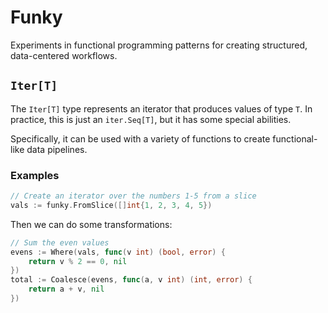 # Funky

Experiments in functional programming patterns for creating
structured, data-centered workflows.

## `Iter[T]`

The `Iter[T]` type represents an iterator that produces values
of type `T`. In practice, this is just an `iter.Seq[T]`, but it
has some special abilities.

Specifically, it can be used with a variety of functions to create
functional-like data pipelines.

### Examples

```go
// Create an iterator over the numbers 1-5 from a slice
vals := funky.FromSlice([]int{1, 2, 3, 4, 5})
```

Then we can do some transformations:

```go
// Sum the even values
evens := Where(vals, func(v int) (bool, error) {
    return v % 2 == 0, nil
})
total := Coalesce(evens, func(a, v int) (int, error) {
    return a + v, nil
})
```
